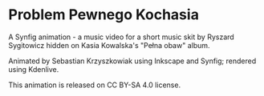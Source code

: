 Problem Pewnego Kochasia
======

A Synfig animation - a music video for a short music skit by Ryszard Sygitowicz hidden on Kasia Kowalska's "Pełna obaw" album.

Animated by Sebastian Krzyszkowiak using Inkscape and Synfig; rendered using Kdenlive.

This animation is released on CC BY-SA 4.0 license.
